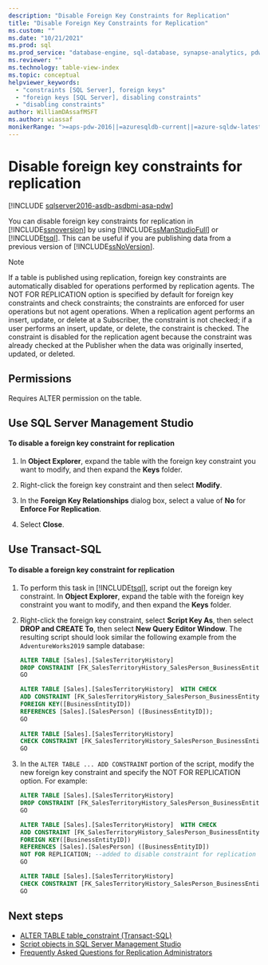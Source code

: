 ```yaml
---
description: "Disable Foreign Key Constraints for Replication"
title: "Disable Foreign Key Constraints for Replication"
ms.custom: ""
ms.date: "10/21/2021"
ms.prod: sql
ms.prod_service: "database-engine, sql-database, synapse-analytics, pdw"
ms.reviewer: ""
ms.technology: table-view-index
ms.topic: conceptual
helpviewer_keywords: 
  - "constraints [SQL Server], foreign keys"
  - "foreign keys [SQL Server], disabling constraints"
  - "disabling constraints"
author: WilliamDAssafMSFT
ms.author: wiassaf
monikerRange: ">=aps-pdw-2016||=azuresqldb-current||=azure-sqldw-latest||>=sql-server-2016||>=sql-server-linux-2017||=azuresqldb-mi-current"
---
```

# Disable foreign key constraints for replication
[!INCLUDE [sqlserver2016-asdb-asdbmi-asa-pdw](../../includes/applies-to-version/sqlserver2016-asdb-asdbmi-asa-pdw.md)]

  You can disable foreign key constraints for replication in [!INCLUDE[ssnoversion](../../includes/ssnoversion-md.md)] by using [!INCLUDE[ssManStudioFull](../../includes/ssmanstudiofull-md.md)] or [!INCLUDE[tsql](../../includes/tsql-md.md)]. This can be useful if you are publishing data from a previous version of [!INCLUDE[ssNoVersion](../../includes/ssnoversion-md.md)].  
 
> [!NOTE]  
>  If a table is published using replication, foreign key constraints are automatically disabled for operations performed by replication agents. The NOT FOR REPLICATION option is specified by default for foreign key constraints and check constraints; the constraints are enforced for user operations but not agent operations. When a replication agent performs an insert, update, or delete at a Subscriber, the constraint is not checked; if a user performs an insert, update, or delete, the constraint is checked. The constraint is disabled for the replication agent because the constraint was already checked at the Publisher when the data was originally inserted, updated, or deleted.  
  
## <a name="Security"></a><a name="Permissions"></a> Permissions  
 Requires ALTER permission on the table.  
  
##  <a name="SSMSProcedure"></a> Use SQL Server Management Studio  
  
#### To disable a foreign key constraint for replication  
  
1.  In **Object Explorer**, expand the table with the foreign key constraint you want to modify, and then expand the **Keys** folder.  
  
2.  Right-click the foreign key constraint and then select **Modify**.  
  
3.  In the **Foreign Key Relationships** dialog box, select a value of **No** for **Enforce For Replication**.  
  
4.  Select **Close**.  

##  <a name="TsqlProcedure"></a> Use Transact-SQL  
  
#### To disable a foreign key constraint for replication  
  
1.  To perform this task in [!INCLUDE[tsql](../../includes/tsql-md.md)], script out the foreign key constraint. In **Object Explorer**, expand the table with the foreign key constraint you want to modify, and then expand the **Keys** folder.  

2. Right-click the foreign key constraint, select **Script Key As**, then select **DROP and CREATE To**, then select **New Query Editor Window**. The resulting script should look similar the following example from the `AdventureWorks2019` sample database:

    ```sql
    ALTER TABLE [Sales].[SalesTerritoryHistory] 
    DROP CONSTRAINT [FK_SalesTerritoryHistory_SalesPerson_BusinessEntityID]
    GO
    
    ALTER TABLE [Sales].[SalesTerritoryHistory]  WITH CHECK 
    ADD CONSTRAINT [FK_SalesTerritoryHistory_SalesPerson_BusinessEntityID] 
    FOREIGN KEY([BusinessEntityID])
    REFERENCES [Sales].[SalesPerson] ([BusinessEntityID]);
    GO
        
    ALTER TABLE [Sales].[SalesTerritoryHistory] 
    CHECK CONSTRAINT [FK_SalesTerritoryHistory_SalesPerson_BusinessEntityID]
    GO
    ```

3. In the `ALTER TABLE ... ADD CONSTRAINT` portion of the script, modify the new foreign key constraint and specify the NOT FOR REPLICATION option. For example:

    ```sql
    ALTER TABLE [Sales].[SalesTerritoryHistory] 
    DROP CONSTRAINT [FK_SalesTerritoryHistory_SalesPerson_BusinessEntityID]
    GO
    
    ALTER TABLE [Sales].[SalesTerritoryHistory]  WITH CHECK 
    ADD CONSTRAINT [FK_SalesTerritoryHistory_SalesPerson_BusinessEntityID] 
    FOREIGN KEY([BusinessEntityID]) 
    REFERENCES [Sales].[SalesPerson] ([BusinessEntityID]) 
    NOT FOR REPLICATION; --added to disable constraint for replication
    GO
    
    ALTER TABLE [Sales].[SalesTerritoryHistory] 
    CHECK CONSTRAINT [FK_SalesTerritoryHistory_SalesPerson_BusinessEntityID]
    GO
    ```
  
## Next steps
 - [ALTER TABLE table_constraint &#40;Transact-SQL&#41;](../../t-sql/statements/alter-table-table-constraint-transact-sql.md)
 - [Script objects in SQL Server Management Studio](../../ssms/tutorials/scripting-ssms.md)
 - [Frequently Asked Questions for Replication Administrators](../replication/administration/frequently-asked-questions-for-replication-administrators.yml)
  

